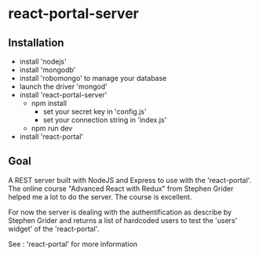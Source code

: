 # react-portal-server

## Installation
* install 'nodejs'
* install 'mongodb'
* install 'robomongo' to manage your database
* launch the driver 'mongod'
* install 'react-portal-server'
  * npm install
    * set your secret key in 'config.js'
    * set your connection string in 'index.js'
  * npm run dev
* install 'react-portal'

## Goal

A REST server built with NodeJS and Express to use with the 'react-portal'. 
The online course "Advanced React with Redux" from Stephen Grider helped me a lot to do the server. The course is excellent.

For now the server is dealing with the authentification as describe by Stephen Grider
and returns a list of hardcoded users to test the 'users' widget' of the 'react-portal'. 

See : 'react-portal' for more information




